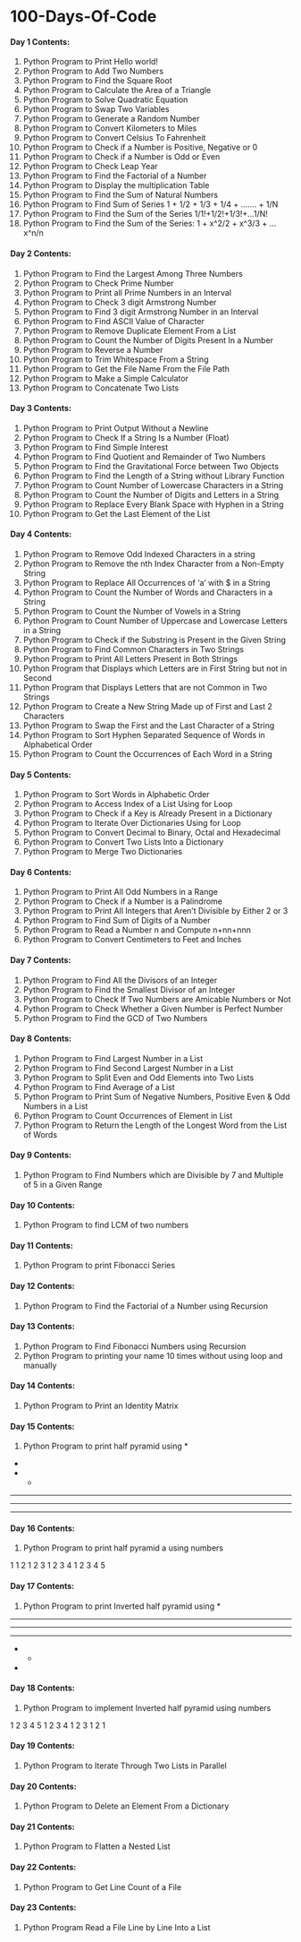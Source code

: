 # 100-Days-Of-Code

#### Day 1 Contents:

1. Python Program to Print Hello world!
2. Python Program to Add Two Numbers
3. Python Program to Find the Square Root
4. Python Program to Calculate the Area of a Triangle
5. Python Program to Solve Quadratic Equation
6. Python Program to Swap Two Variables
7. Python Program to Generate a Random Number
8. Python Program to Convert Kilometers to Miles
9. Python Program to Convert Celsius To Fahrenheit
10. Python Program to Check if a Number is Positive, Negative or 0
11. Python Program to Check if a Number is Odd or Even
12. Python Program to Check Leap Year
13. Python Program to Find the Factorial of a Number
14. Python Program to Display the multiplication Table
15. Python Program to Find the Sum of Natural Numbers
16. Python Program to Find Sum of Series 1 + 1/2 + 1/3 + 1/4 + ……. + 1/N
17. Python Program to Find the Sum of the Series 1/1!+1/2!+1/3!+…1/N!
18. Python Program to Find the Sum of the Series: 1 + x^2/2 + x^3/3 + … x^n/n


#### Day 2 Contents:

1. Python Program to Find the Largest Among Three Numbers
2. Python Program to Check Prime Number
3. Python Program to Print all Prime Numbers in an Interval
4. Python Program to Check 3 digit Armstrong Number
5. Python Program to Find 3 digit Armstrong Number in an Interval
6. Python Program to Find ASCII Value of Character
7. Python Program to Remove Duplicate Element From a List
8. Python Program to Count the Number of Digits Present In a Number
9. Python Program to Reverse a Number
10. Python Program to Trim Whitespace From a String
11. Python Program to Get the File Name From the File Path
12. Python Program to Make a Simple Calculator
13. Python Program to Concatenate Two Lists


#### Day 3 Contents:

1. Python Program to Print Output Without a Newline
2. Python Program to Check If a String Is a Number (Float)
3. Python Program to Find Simple Interest
4. Python Program to Find Quotient and Remainder of Two Numbers
5. Python Program to Find the Gravitational Force between Two Objects
6. Python Program to Find the Length of a String without Library Function
7. Python Program to Count Number of Lowercase Characters in a String
8. Python Program to Count the Number of Digits and Letters in a String
9. Python Program to Replace Every Blank Space with Hyphen in a String
10. Python Program to Get the Last Element of the List

#### Day 4 Contents:

1. Python Program to Remove Odd Indexed Characters in a string
2. Python Program to Remove the nth Index Character from a Non-Empty String
3. Python Program to Replace All Occurrences of ‘a’ with $ in a String
4. Python Program to Count the Number of Words and Characters in a String
5. Python Program to Count the Number of Vowels in a String
6. Python Program to Count Number of Uppercase and Lowercase Letters in a String
7. Python Program to Check if the Substring is Present in the Given String
8. Python Program to Find Common Characters in Two Strings
9. Python Program to Print All Letters Present in Both Strings
10. Python Program that Displays which Letters are in First String but not in Second
11. Python Program that Displays Letters that are not Common in Two Strings
12. Python Program to Create a New String Made up of First and Last 2 Characters
13. Python Program to Swap the First and the Last Character of a String
14. Python Program to Sort Hyphen Separated Sequence of Words in Alphabetical Order
15. Python Program to Count the Occurrences of Each Word in a String

#### Day 5 Contents:

1. Python Program to Sort Words in Alphabetic Order
2. Python Program to Access Index of a List Using for Loop
3. Python Program to Check if a Key is Already Present in a Dictionary
4. Python Program to Iterate Over Dictionaries Using for Loop
5. Python Program to Convert Decimal to Binary, Octal and Hexadecimal
6. Python Program to Convert Two Lists Into a Dictionary
7. Python Program to Merge Two Dictionaries

#### Day 6 Contents:

1. Python Program to Print All Odd Numbers in a Range
2. Python Program to Check if a Number is a Palindrome
3. Python Program to Print All Integers that Aren’t Divisible by Either 2 or 3
4. Python Program to Find Sum of Digits of a Number
5. Python Program to Read a Number n and Compute n+nn+nnn
6. Python Program to Convert Centimeters to Feet and Inches

#### Day 7 Contents:

1. Python Program to Find All the Divisors of an Integer
2. Python Program to Find the Smallest Divisor of an Integer
3. Python Program to Check If Two Numbers are Amicable Numbers or Not
4. Python Program to Check Whether a Given Number is Perfect Number
5. Python Program to Find the GCD of Two Numbers

#### Day 8 Contents:

1. Python Program to Find Largest Number in a List
2. Python Program to Find Second Largest Number in a List
3. Python Program to Split Even and Odd Elements into Two Lists
4. Python Program to Find Average of a List
5. Python Program to Print Sum of Negative Numbers, Positive Even & Odd Numbers in a List
6. Python Program to Count Occurrences of Element in List
7. Python Program to Return the Length of the Longest Word from the List of Words

#### Day 9 Contents:

1. Python Program to Find Numbers which are Divisible by 7 and Multiple of 5 in a Given Range

#### Day 10 Contents:

1. Python Program to find LCM of two numbers

#### Day 11 Contents:

1. Python Program to print Fibonacci Series

#### Day 12 Contents:

1. Python Program to Find the Factorial of a Number using Recursion

#### Day 13 Contents:

1. Python Program to Find Fibonacci Numbers using Recursion
2. Python Program to printing your name 10 times without using loop and manually

#### Day 14 Contents:

1. Python Program to Print an Identity Matrix

#### Day 15 Contents:

1. Python Program to print half pyramid using *

*
* *
* * *
* * * *
* * * * *

#### Day 16 Contents:

1. Python Program to print half pyramid a using numbers

1
1 2
1 2 3
1 2 3 4
1 2 3 4 5

#### Day 17 Contents:

1. Python Program to print Inverted half pyramid using *

* * * * *
* * * *
* * *
* *
* 

#### Day 18 Contents:

1. Python Program to implement Inverted half pyramid using numbers

1 2 3 4 5
1 2 3 4
1 2 3
1 2
1

#### Day 19 Contents:

1. Python Program to Iterate Through Two Lists in Parallel

#### Day 20 Contents:

1. Python Program to Delete an Element From a Dictionary

#### Day 21 Contents:

1. Python Program to Flatten a Nested List

#### Day 22 Contents:

1. Python Program to Get Line Count of a File

#### Day 23 Contents:

1. Python Program Read a File Line by Line Into a List

